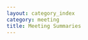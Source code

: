 ```yaml
---
layout: category_index
category: meeting
title: Meeting Summaries
---
```


<!--
{% assign category_items = site.categories.meeting %}
-->


